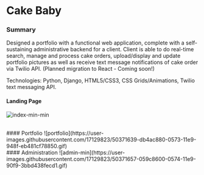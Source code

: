 # Cake Baby

### Summary
Designed a portfolio with a functional web application, complete with a self-sustaining administrative backend for a client. Client is able to do real-time search, manage and process cake orders, upload/display and update portfolio pictures as well as receive text message notifications of cake order via Twilio API. (Planned migration to React - Coming soon!)

Technologies: Python, Django, HTML5/CSS3, CSS Grids/Animations, Twilio text messaging API.

#### Landing Page
![index-min-min](https://user-images.githubusercontent.com/17129823/50371606-f6690880-0572-11e9-834b-8577af0b63e2.gif)

<br>
#### Portfolio 
![portfolio](https://user-images.githubusercontent.com/17129823/50371639-db4ac880-0573-11e9-948f-eb481cf78850.gif)

<br>
#### Administration
![admin-min](https://user-images.githubusercontent.com/17129823/50371657-059c8600-0574-11e9-90f9-3bbd438fecd1.gif)


